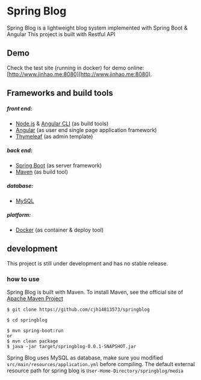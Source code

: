  # Spring Blog
Spring Blog is a lightweight blog system implemented with Spring Boot & Angular
This project is built with Restful API
## Demo
Check the test site (running in docker) for demo online: [http://www.jinhao.me:8080](http://www.jinhao.me:8080).

## Frameworks and build tools
##### front end:
 - [Node.js](https://nodejs.org/en/) & [Angular CLI](https://cli.angular.io/) (as build tools)
 - [Angular](https://angular.io/) (as user end single page application framework)
 - [Thymeleaf](https://www.thymeleaf.org/) (as admin template)
##### back end:
 - [Spring Boot](https://spring.io/) (as server framework)
 - [Maven](https://maven.apache.org/) (as build tool)
##### database:
 - [MySQL](https://www.mysql.com/)
##### platform:
 - [Docker](https://www.docker.com/) (as container & deploy tool)

## development
This project is still under development and has no stable release.
### how to use
Spring Blog is built with Maven. To install Maven, see the official site of [Apache Maven Project](https://maven.apache.org/install.html)
```
$ git clone https://github.com/cjh14813573/springblog

$ cd springblog

$ mvn spring-boot:run
or
$ mvn clean package
$ java -jar target/springblog-0.0.1-SNAPSHOT.jar
```
Spring Blog uses MySQL as database, make sure you modified `src/main/resources/application.yml` before compiling.
The default external resource path for spring blog is `User-Home-Directory/springblog/media`
